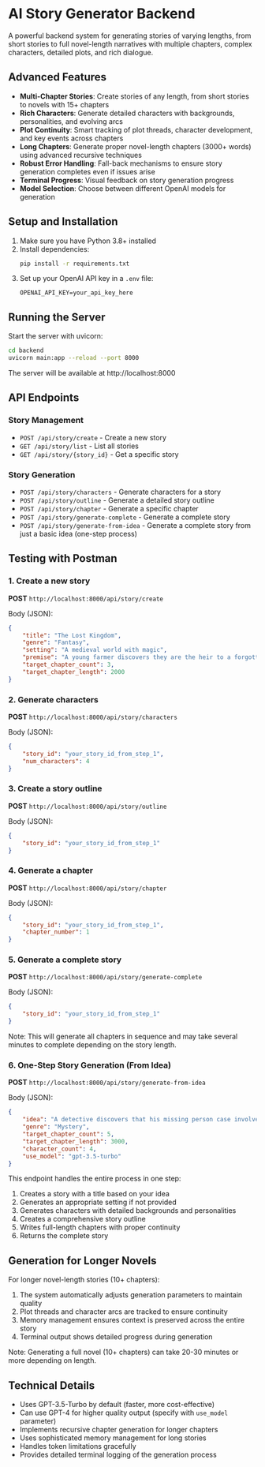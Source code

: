 # AI Story Generator Backend

A powerful backend system for generating stories of varying lengths, from short stories to full novel-length narratives with multiple chapters, complex characters, detailed plots, and rich dialogue.

## Advanced Features

- **Multi-Chapter Stories**: Create stories of any length, from short stories to novels with 15+ chapters
- **Rich Characters**: Generate detailed characters with backgrounds, personalities, and evolving arcs
- **Plot Continuity**: Smart tracking of plot threads, character development, and key events across chapters
- **Long Chapters**: Generate proper novel-length chapters (3000+ words) using advanced recursive techniques
- **Robust Error Handling**: Fall-back mechanisms to ensure story generation completes even if issues arise 
- **Terminal Progress**: Visual feedback on story generation progress
- **Model Selection**: Choose between different OpenAI models for generation

## Setup and Installation

1. Make sure you have Python 3.8+ installed
2. Install dependencies:
   ```bash
   pip install -r requirements.txt
   ```
3. Set up your OpenAI API key in a `.env` file:
   ```
   OPENAI_API_KEY=your_api_key_here
   ```

## Running the Server

Start the server with uvicorn:

```bash
cd backend
uvicorn main:app --reload --port 8000
```

The server will be available at http://localhost:8000

## API Endpoints

### Story Management

- `POST /api/story/create` - Create a new story
- `GET /api/story/list` - List all stories
- `GET /api/story/{story_id}` - Get a specific story

### Story Generation

- `POST /api/story/characters` - Generate characters for a story
- `POST /api/story/outline` - Generate a detailed story outline
- `POST /api/story/chapter` - Generate a specific chapter
- `POST /api/story/generate-complete` - Generate a complete story
- `POST /api/story/generate-from-idea` - Generate a complete story from just a basic idea (one-step process)

## Testing with Postman

### 1. Create a new story

**POST** `http://localhost:8000/api/story/create`

Body (JSON):
```json
{
    "title": "The Lost Kingdom",
    "genre": "Fantasy",
    "setting": "A medieval world with magic",
    "premise": "A young farmer discovers they are the heir to a forgotten kingdom and must reclaim their throne",
    "target_chapter_count": 3,
    "target_chapter_length": 2000
}
```

### 2. Generate characters

**POST** `http://localhost:8000/api/story/characters`

Body (JSON):
```json
{
    "story_id": "your_story_id_from_step_1",
    "num_characters": 4
}
```

### 3. Create a story outline

**POST** `http://localhost:8000/api/story/outline`

Body (JSON):
```json
{
    "story_id": "your_story_id_from_step_1"
}
```

### 4. Generate a chapter

**POST** `http://localhost:8000/api/story/chapter`

Body (JSON):
```json
{
    "story_id": "your_story_id_from_step_1",
    "chapter_number": 1
}
```

### 5. Generate a complete story

**POST** `http://localhost:8000/api/story/generate-complete`

Body (JSON):
```json
{
    "story_id": "your_story_id_from_step_1"
}
```

Note: This will generate all chapters in sequence and may take several minutes to complete depending on the story length.

### 6. One-Step Story Generation (From Idea)

**POST** `http://localhost:8000/api/story/generate-from-idea`

Body (JSON):
```json
{
    "idea": "A detective discovers that his missing person case involves supernatural elements that challenge his rational worldview",
    "genre": "Mystery",
    "target_chapter_count": 5,
    "target_chapter_length": 3000,
    "character_count": 4,
    "use_model": "gpt-3.5-turbo"
}
```

This endpoint handles the entire process in one step:
1. Creates a story with a title based on your idea
2. Generates an appropriate setting if not provided
3. Generates characters with detailed backgrounds and personalities
4. Creates a comprehensive story outline
5. Writes full-length chapters with proper continuity
6. Returns the complete story

## Generation for Longer Novels

For longer novel-length stories (10+ chapters):

1. The system automatically adjusts generation parameters to maintain quality
2. Plot threads and character arcs are tracked to ensure continuity
3. Memory management ensures context is preserved across the entire story
4. Terminal output shows detailed progress during generation

Note: Generating a full novel (10+ chapters) can take 20-30 minutes or more depending on length.

## Technical Details

- Uses GPT-3.5-Turbo by default (faster, more cost-effective)
- Can use GPT-4 for higher quality output (specify with `use_model` parameter)
- Implements recursive chapter generation for longer chapters
- Uses sophisticated memory management for long stories
- Handles token limitations gracefully
- Provides detailed terminal logging of the generation process 